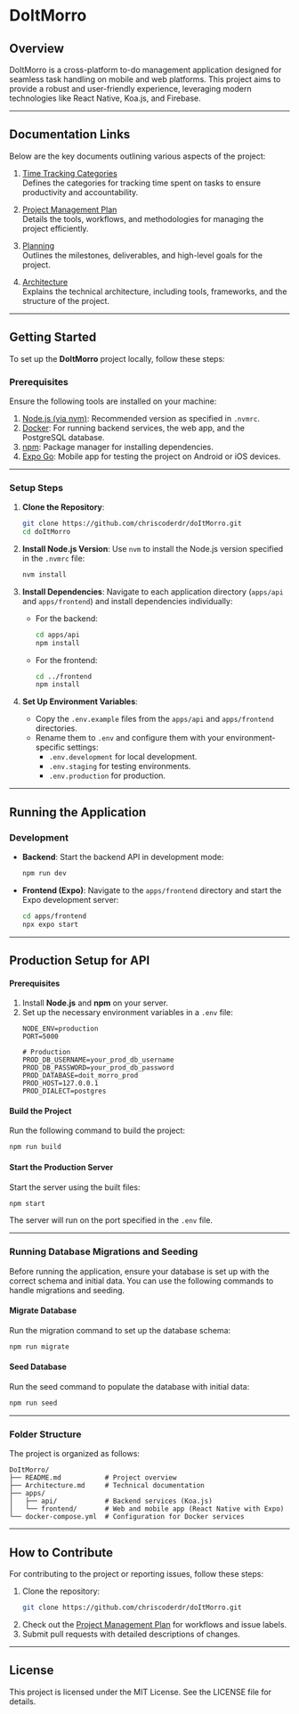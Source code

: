 
# DoItMorro

## Overview
DoItMorro is a cross-platform to-do management application designed for seamless task handling on mobile and web platforms. This project aims to provide a robust and user-friendly experience, leveraging modern technologies like React Native, Koa.js, and Firebase.

---

## Documentation Links
Below are the key documents outlining various aspects of the project:

1. [Time Tracking Categories](./time-tracking.md)  
   Defines the categories for tracking time spent on tasks to ensure productivity and accountability.

2. [Project Management Plan](./project-management-plan.md)  
   Details the tools, workflows, and methodologies for managing the project efficiently.

3. [Planning](./planning.md)  
   Outlines the milestones, deliverables, and high-level goals for the project.

4. [Architecture](./architecture.md)  
   Explains the technical architecture, including tools, frameworks, and the structure of the project.

---

## Getting Started

To set up the **DoItMorro** project locally, follow these steps:

### **Prerequisites**
Ensure the following tools are installed on your machine:
1. [Node.js (via nvm)](https://github.com/nvm-sh/nvm): Recommended version as specified in `.nvmrc`.
2. [Docker](https://www.docker.com/): For running backend services, the web app, and the PostgreSQL database.
3. [npm](https://www.npmjs.com/): Package manager for installing dependencies.
4. [Expo Go](https://expo.dev/client): Mobile app for testing the project on Android or iOS devices.

---

### **Setup Steps**

1. **Clone the Repository**:
   ```bash
   git clone https://github.com/chriscoderdr/doItMorro.git
   cd doItMorro
   ```

2. **Install Node.js Version**:
   Use `nvm` to install the Node.js version specified in the `.nvmrc` file:
   ```bash
   nvm install
   ```

3. **Install Dependencies**:
   Navigate to each application directory (`apps/api` and `apps/frontend`) and install dependencies individually:
   - For the backend:
     ```bash
     cd apps/api
     npm install
     ```
   - For the frontend:
     ```bash
     cd ../frontend
     npm install
     ```

4. **Set Up Environment Variables**:
   - Copy the `.env.example` files from the `apps/api` and `apps/frontend` directories.
   - Rename them to `.env` and configure them with your environment-specific settings:
     - `.env.development` for local development.
     - `.env.staging` for testing environments.
     - `.env.production` for production.

---

## Running the Application

### **Development**

- **Backend**:
  Start the backend API in development mode:
  ```bash
  npm run dev
  ```

- **Frontend (Expo)**:
  Navigate to the `apps/frontend` directory and start the Expo development server:
  ```bash
  cd apps/frontend
  npx expo start
  ```

---

## Production Setup for API

#### Prerequisites
1. Install **Node.js** and **npm** on your server.
2. Set up the necessary environment variables in a `.env` file:
   ```env
   NODE_ENV=production
   PORT=5000

   # Production
   PROD_DB_USERNAME=your_prod_db_username
   PROD_DB_PASSWORD=your_prod_db_password
   PROD_DATABASE=doit_morro_prod
   PROD_HOST=127.0.0.1
   PROD_DIALECT=postgres
   ```

#### Build the Project
Run the following command to build the project:
```bash
npm run build
```

#### Start the Production Server
Start the server using the built files:
```bash
npm start
```
The server will run on the port specified in the `.env` file.

---

### Running Database Migrations and Seeding

Before running the application, ensure your database is set up with the correct schema and initial data. You can use the following commands to handle migrations and seeding.

#### Migrate Database
Run the migration command to set up the database schema:
```bash
npm run migrate
```

#### Seed Database
Run the seed command to populate the database with initial data:
```bash
npm run seed
```

---

### **Folder Structure**
The project is organized as follows:
```
DoItMorro/
├── README.md           # Project overview
├── Architecture.md     # Technical documentation
├── apps/
│   ├── api/            # Backend services (Koa.js)
│   └── frontend/       # Web and mobile app (React Native with Expo)
└── docker-compose.yml  # Configuration for Docker services
```

---

## How to Contribute
For contributing to the project or reporting issues, follow these steps:
1. Clone the repository:  
   ```bash
   git clone https://github.com/chriscoderdr/doItMorro.git
   ```
2. Check out the [Project Management Plan](./project-management-plan.md) for workflows and issue labels.
3. Submit pull requests with detailed descriptions of changes.

---

## License
This project is licensed under the MIT License. See the LICENSE file for details.
